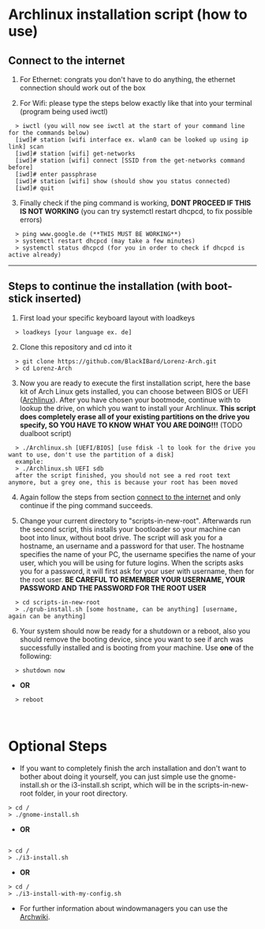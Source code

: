 # Archlinux installation script (how to use)

## Connect to the internet


1. For Ethernet: congrats you don't have to do anything, the ethernet connection should work out of the box

2. For Wifi: please type the steps below exactly like that into your terminal (program being used iwctl)

```
  > iwctl (you will now see iwctl at the start of your command line for the commands below)
  [iwd]# station [wifi interface ex. wlan0 can be looked up using ip link] scan 
  [iwd]# station [wifi] get-networks 
  [iwd]# station [wifi] connect [SSID from the get-networks command before] 
  [iwd]# enter passphrase
  [iwd]# station [wifi] show (should show you status connected)
  [iwd]# quit
```

3. Finally check if the ping command is working, **DONT PROCEED IF THIS IS NOT WORKING**
  (you can try systemctl restart dhcpcd, to fix possible errors)

```
  > ping www.google.de (**THIS MUST BE WORKING**)
  > systemctl restart dhcpcd (may take a few minutes)
  > systemctl status dhcpcd (for you in order to check if dhcpcd is active already)
```

---

## Steps to continue the installation (with boot-stick inserted)

1. First load your specific keyboard layout with loadkeys

```
  > loadkeys [your language ex. de]
```

2. Clone this repository and cd into it
```
  > git clone https://github.com/BlackIBard/Lorenz-Arch.git
  > cd Lorenz-Arch
```

3. Now you are ready to execute the first installation script, here the base kit of Arch Linux gets installed, you can choose between BIOS or UEFI ([Archlinux](https://wiki.archlinux.org/title/installation_guide)). After you have chosen your bootmode, continue with to lookup the drive, on which you want to install your Archlinux.
**This script does completely erase all of your existing partitions on the drive you specify, SO YOU HAVE TO KNOW WHAT YOU ARE DOING!!!** (TODO dualboot script)

```
  > ./Archlinux.sh [UEFI/BIOS] [use fdisk -l to look for the drive you want to use, don't use the partition of a disk]
  example: 
  > ./Archlinux.sh UEFI sdb
  after the script finished, you should not see a red root text anymore, but a grey one, this is because your root has been moved
```

4. Again follow the steps from section [connect to the internet](#connect-to-the-internet) and only continue if the ping command succeeds.

5. Change your current directory to "scripts-in-new-root". 
Afterwards run the second script, this installs your bootloader so your machine can boot into linux, without boot drive. The script will ask you for a hostname, an username and a password for that user. The hostname specifies the name of your PC, the username specifies the name of your user, which you will be using for future logins. When the scripts asks you for a password, it will first ask for your user with username, then for the root user. 
**BE CAREFUL TO REMEMBER YOUR USERNAME, YOUR PASSWORD AND THE PASSWORD FOR THE ROOT USER**

```
  > cd scripts-in-new-root
  > ./grub-install.sh [some hostname, can be anything] [username, again can be anything]
```

6. Your system should now be ready for a shutdown or a reboot, also you should remove the booting device, since you want to see if arch was successfully installed and is booting from your machine. Use **one** of the following:
```
  > shutdown now
```

  - **OR**

```
  > reboot
```

<br>

# Optional Steps

- If you want to completely finish the arch installation and don't want to bother about doing it yourself, you can just simple use the gnome-install.sh or the i3-install.sh script, which will be in the scripts-in-new-root folder, in your root directory.

```
> cd /
> ./gnome-install.sh
```

- **OR**
```

> cd /
> ./i3-install.sh
```

- **OR**

```
> cd /
> ./i3-install-with-my-config.sh
```


- For further information about windowmanagers you can use the [Archwiki](https://wiki.archlinux.org/title/window_manager).

